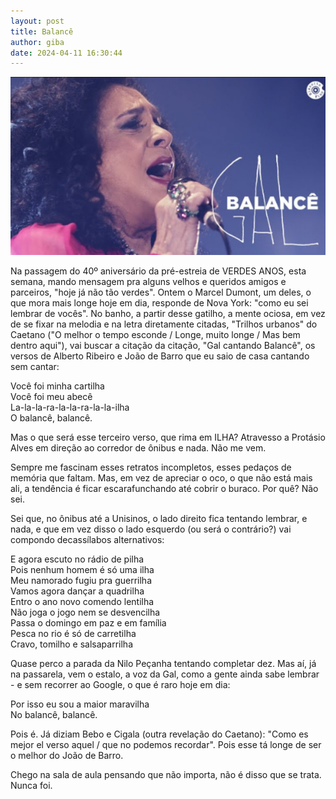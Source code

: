 ```yaml
---
layout: post
title: Balancê
author: giba
date: 2024-04-11 16:30:44
---
```

![](/uploads/balance.jpg)

Na passagem do 40º aniversário da pré-estreia de VERDES ANOS, esta semana, mando mensagem pra alguns velhos e queridos amigos e parceiros, "hoje já não tão verdes". Ontem o Marcel Dumont, um deles, o que mora mais longe hoje em dia, responde de Nova York: "como eu sei lembrar de vocês". No banho, a partir desse gatilho, a mente ociosa, em vez de se fixar na melodia e na letra diretamente citadas, "Trilhos urbanos" do Caetano ("O melhor o tempo esconde / Longe, muito longe / Mas bem dentro aqui"), vai buscar a citação da citação, "Gal cantando Balancê", os versos de Alberto Ribeiro e João de Barro que eu saio de casa cantando sem cantar:

Você foi minha cartilha\
Você foi meu abecê\
La-la-la-ra-la-la-ra-la-la-ilha\
O balancê, balancê.

Mas o que será esse terceiro verso, que rima em ILHA? Atravesso a Protásio Alves em direção ao corredor de ônibus e nada. Não me vem.

Sempre me fascinam esses retratos incompletos, esses pedaços de memória que faltam. Mas, em vez de apreciar o oco, o que não está mais ali, a tendência é ficar escarafunchando até cobrir o buraco. Por quê? Não sei.

Sei que, no ônibus até a Unisinos, o lado direito fica tentando lembrar, e nada, e que em vez disso o lado esquerdo (ou será o contrário?) vai compondo decassílabos alternativos:

E agora escuto no rádio de pilha\
Pois nenhum homem é só uma ilha\
Meu namorado fugiu pra guerrilha\
Vamos agora dançar a quadrilha\
Entro o ano novo comendo lentilha\
Não joga o jogo nem se desvencilha\
Passa o domingo em paz e em família\
Pesca no rio é só de carretilha\
Cravo, tomilho e salsaparrilha

Quase perco a parada da Nilo Peçanha tentando completar dez. Mas aí, já na passarela, vem o estalo, a voz da Gal, como a gente ainda sabe lembrar - e sem recorrer ao Google, o que é raro hoje em dia:

Por isso eu sou a maior maravilha\
No balancê, balancê.

Pois é. Já diziam Bebo e Cigala (outra revelação do Caetano): "Como es mejor el verso aquel / que no podemos recordar". Pois esse tá longe de ser o melhor do João de Barro.

Chego na sala de aula pensando que não importa, não é disso que se trata. Nunca foi.